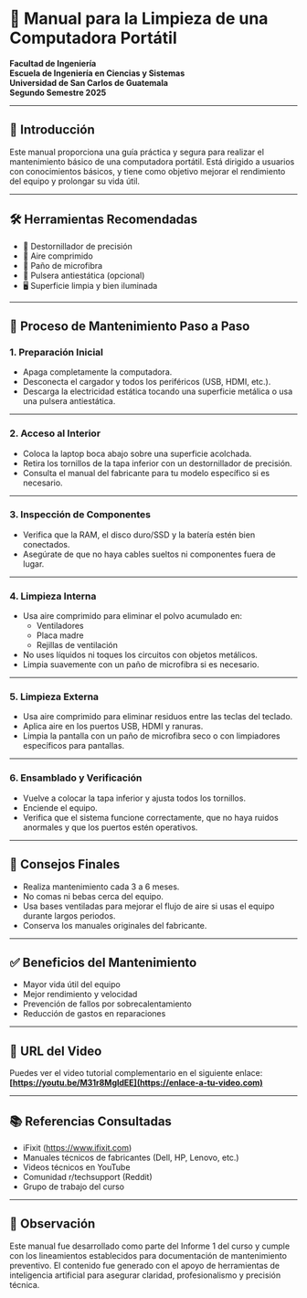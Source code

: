 # 🧼 Manual para la Limpieza de una Computadora Portátil

**Facultad de Ingeniería**  
**Escuela de Ingeniería en Ciencias y Sistemas**  
**Universidad de San Carlos de Guatemala**  
**Segundo Semestre 2025**  

---

## 📌 Introducción

Este manual proporciona una guía práctica y segura para realizar el mantenimiento básico de una computadora portátil. Está dirigido a usuarios con conocimientos básicos, y tiene como objetivo mejorar el rendimiento del equipo y prolongar su vida útil.

---

## 🛠️ Herramientas Recomendadas

- 🔧 Destornillador de precisión  
- 💨 Aire comprimido  
- 🧽 Paño de microfibra  
- 🔌 Pulsera antiestática (opcional)  
- 🖥️ Superficie limpia y bien iluminada

---

## 🔄 Proceso de Mantenimiento Paso a Paso

### 1. Preparación Inicial

- Apaga completamente la computadora.
- Desconecta el cargador y todos los periféricos (USB, HDMI, etc.).
- Descarga la electricidad estática tocando una superficie metálica o usa una pulsera antiestática.

---

### 2. Acceso al Interior

- Coloca la laptop boca abajo sobre una superficie acolchada.
- Retira los tornillos de la tapa inferior con un destornillador de precisión.
- Consulta el manual del fabricante para tu modelo específico si es necesario.

---

### 3. Inspección de Componentes

- Verifica que la RAM, el disco duro/SSD y la batería estén bien conectados.
- Asegúrate de que no haya cables sueltos ni componentes fuera de lugar.

---

### 4. Limpieza Interna

- Usa aire comprimido para eliminar el polvo acumulado en:
  - Ventiladores  
  - Placa madre  
  - Rejillas de ventilación  
- No uses líquidos ni toques los circuitos con objetos metálicos.
- Limpia suavemente con un paño de microfibra si es necesario.

---

### 5. Limpieza Externa

- Usa aire comprimido para eliminar residuos entre las teclas del teclado.
- Aplica aire en los puertos USB, HDMI y ranuras.
- Limpia la pantalla con un paño de microfibra seco o con limpiadores específicos para pantallas.

---

### 6. Ensamblado y Verificación

- Vuelve a colocar la tapa inferior y ajusta todos los tornillos.
- Enciende el equipo.
- Verifica que el sistema funcione correctamente, que no haya ruidos anormales y que los puertos estén operativos.

---

## 🧠 Consejos Finales

- Realiza mantenimiento cada 3 a 6 meses.
- No comas ni bebas cerca del equipo.
- Usa bases ventiladas para mejorar el flujo de aire si usas el equipo durante largos periodos.
- Conserva los manuales originales del fabricante.

---

## ✅ Beneficios del Mantenimiento

- Mayor vida útil del equipo  
- Mejor rendimiento y velocidad  
- Prevención de fallos por sobrecalentamiento  
- Reducción de gastos en reparaciones

---

## 🔗 URL del Video

Puedes ver el video tutorial complementario en el siguiente enlace:  
**[https://youtu.be/M31r8MgldEE](https://enlace-a-tu-video.com)**


---

## 📚 Referencias Consultadas

- iFixit (https://www.ifixit.com)  
- Manuales técnicos de fabricantes (Dell, HP, Lenovo, etc.)  
- Videos técnicos en YouTube  
- Comunidad r/techsupport (Reddit)  
- Grupo de trabajo del curso

---

## 📝 Observación

Este manual fue desarrollado como parte del Informe 1 del curso y cumple con los lineamientos establecidos para documentación de mantenimiento preventivo. El contenido fue generado con el apoyo de herramientas de inteligencia artificial para asegurar claridad, profesionalismo y precisión técnica.

